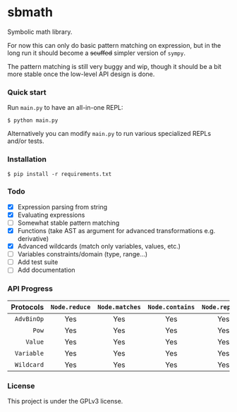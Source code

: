 # sbmath

Symbolic math library. 

For now this can only do basic pattern matching on expression, but in the long run it should become a ~~scuffed~~ simpler version of `sympy`.

The pattern matching is still very buggy and wip, though it should be a bit more stable once the low-level API design is done. 

### Quick start

Run `main.py` to have an all-in-one REPL: 

```shell
$ python main.py
```

Alternatively you can modify `main.py` to run various specialized REPLs and/or tests.

### Installation

```shell
$ pip install -r requirements.txt
```

### Todo

- [x] Expression parsing from string
- [x] Evaluating expressions
- [ ] Somewhat stable pattern matching
- [x] Functions (take AST as argument for advanced transformations e.g. derivative)
- [x] Advanced wildcards (match only variables, values, etc.)
- [ ] Variables constraints/domain (type, range...)
- [ ] Add test suite
- [ ] Add documentation

### API Progress

|  Protocols | `Node.reduce` | `Node.matches` | `Node.contains` | `Node.replace` |
|-----------:|:-------------:|:--------------:|:---------------:|:--------------:|
| `AdvBinOp` |      Yes      |      Yes       |       Yes       |      Yes       |
|      `Pow` |      Yes      |      Yes       |       Yes       |      Yes       |
|    `Value` |      Yes      |      Yes       |       Yes       |      Yes       |
| `Variable` |      Yes      |      Yes       |       Yes       |      Yes       |
| `Wildcard` |      Yes      |      Yes       |       Yes       |      Yes       |


### License

This project is under the GPLv3 license.
